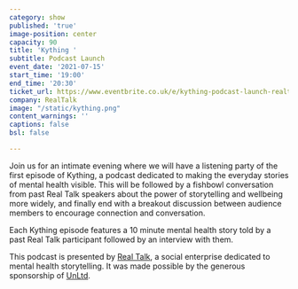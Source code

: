 ```yaml
---
category: show
published: 'true'
image-position: center
capacity: 90
title: 'Kything '
subtitle: Podcast Launch
event_date: '2021-07-15'
start_time: '19:00'
end_time: '20:30'
ticket_url: https://www.eventbrite.co.uk/e/kything-podcast-launch-realtalk-tickets-162588072301
company: RealTalk
image: "/static/kything.png"
content_warnings: ''
captions: false
bsl: false

---
```

Join us for an intimate evening where we will have a listening party of the first episode of Kything, a podcast dedicated to making the everyday stories of mental health visible. This will be followed by a fishbowl conversation from past Real Talk speakers about the power of storytelling and wellbeing more widely, and finally end with a breakout discussion between audience members to encourage connection and conversation.

Each Kything episode features a 10 minute mental health story told by a past Real Talk participant followed by an interview with them.

This podcast is presented by [Real Talk](https://www.realtalkproject.org/), a social enterprise dedicated to mental health storytelling. It was made possible by the generous sponsorship of [UnLtd](http://www.unltd.org.uk/).